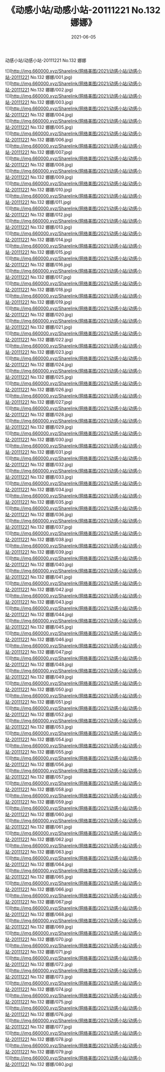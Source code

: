 ﻿---
layout: post
title:  《动感小站/动感小站-20111221 No.132 娜娜》
date:   2021-06-05
img: http://img.660000.xyz/Sharelink/网络美图/2021/动感小站/动感小站-20111221 No.132 娜娜/000.jpg
categories: [美女, 清纯, 唯美]
---

动感小站/动感小站-20111221 No.132 娜娜

 ![](http://img.660000.xyz/Sharelink/网络美图/2021/动感小站/动感小站-20111221 No.132 娜娜/001.jpg) <br>![](http://img.660000.xyz/Sharelink/网络美图/2021/动感小站/动感小站-20111221 No.132 娜娜/002.jpg) <br>![](http://img.660000.xyz/Sharelink/网络美图/2021/动感小站/动感小站-20111221 No.132 娜娜/003.jpg) <br>![](http://img.660000.xyz/Sharelink/网络美图/2021/动感小站/动感小站-20111221 No.132 娜娜/004.jpg) <br>![](http://img.660000.xyz/Sharelink/网络美图/2021/动感小站/动感小站-20111221 No.132 娜娜/005.jpg) <br>![](http://img.660000.xyz/Sharelink/网络美图/2021/动感小站/动感小站-20111221 No.132 娜娜/006.jpg) <br>![](http://img.660000.xyz/Sharelink/网络美图/2021/动感小站/动感小站-20111221 No.132 娜娜/007.jpg) <br>![](http://img.660000.xyz/Sharelink/网络美图/2021/动感小站/动感小站-20111221 No.132 娜娜/008.jpg) <br>![](http://img.660000.xyz/Sharelink/网络美图/2021/动感小站/动感小站-20111221 No.132 娜娜/009.jpg) <br>![](http://img.660000.xyz/Sharelink/网络美图/2021/动感小站/动感小站-20111221 No.132 娜娜/010.jpg) <br>![](http://img.660000.xyz/Sharelink/网络美图/2021/动感小站/动感小站-20111221 No.132 娜娜/011.jpg) <br>![](http://img.660000.xyz/Sharelink/网络美图/2021/动感小站/动感小站-20111221 No.132 娜娜/012.jpg) <br>![](http://img.660000.xyz/Sharelink/网络美图/2021/动感小站/动感小站-20111221 No.132 娜娜/013.jpg) <br>![](http://img.660000.xyz/Sharelink/网络美图/2021/动感小站/动感小站-20111221 No.132 娜娜/014.jpg) <br>![](http://img.660000.xyz/Sharelink/网络美图/2021/动感小站/动感小站-20111221 No.132 娜娜/015.jpg) <br>![](http://img.660000.xyz/Sharelink/网络美图/2021/动感小站/动感小站-20111221 No.132 娜娜/016.jpg) <br>![](http://img.660000.xyz/Sharelink/网络美图/2021/动感小站/动感小站-20111221 No.132 娜娜/017.jpg) <br>![](http://img.660000.xyz/Sharelink/网络美图/2021/动感小站/动感小站-20111221 No.132 娜娜/018.jpg) <br>![](http://img.660000.xyz/Sharelink/网络美图/2021/动感小站/动感小站-20111221 No.132 娜娜/019.jpg) <br>![](http://img.660000.xyz/Sharelink/网络美图/2021/动感小站/动感小站-20111221 No.132 娜娜/020.jpg) <br>![](http://img.660000.xyz/Sharelink/网络美图/2021/动感小站/动感小站-20111221 No.132 娜娜/021.jpg) <br>![](http://img.660000.xyz/Sharelink/网络美图/2021/动感小站/动感小站-20111221 No.132 娜娜/022.jpg) <br>![](http://img.660000.xyz/Sharelink/网络美图/2021/动感小站/动感小站-20111221 No.132 娜娜/023.jpg) <br>![](http://img.660000.xyz/Sharelink/网络美图/2021/动感小站/动感小站-20111221 No.132 娜娜/024.jpg) <br>![](http://img.660000.xyz/Sharelink/网络美图/2021/动感小站/动感小站-20111221 No.132 娜娜/025.jpg) <br>![](http://img.660000.xyz/Sharelink/网络美图/2021/动感小站/动感小站-20111221 No.132 娜娜/026.jpg) <br>![](http://img.660000.xyz/Sharelink/网络美图/2021/动感小站/动感小站-20111221 No.132 娜娜/027.jpg) <br>![](http://img.660000.xyz/Sharelink/网络美图/2021/动感小站/动感小站-20111221 No.132 娜娜/028.jpg) <br>![](http://img.660000.xyz/Sharelink/网络美图/2021/动感小站/动感小站-20111221 No.132 娜娜/029.jpg) <br>![](http://img.660000.xyz/Sharelink/网络美图/2021/动感小站/动感小站-20111221 No.132 娜娜/030.jpg) <br>![](http://img.660000.xyz/Sharelink/网络美图/2021/动感小站/动感小站-20111221 No.132 娜娜/031.jpg) <br>![](http://img.660000.xyz/Sharelink/网络美图/2021/动感小站/动感小站-20111221 No.132 娜娜/032.jpg) <br>![](http://img.660000.xyz/Sharelink/网络美图/2021/动感小站/动感小站-20111221 No.132 娜娜/033.jpg) <br>![](http://img.660000.xyz/Sharelink/网络美图/2021/动感小站/动感小站-20111221 No.132 娜娜/034.jpg) <br>![](http://img.660000.xyz/Sharelink/网络美图/2021/动感小站/动感小站-20111221 No.132 娜娜/035.jpg) <br>![](http://img.660000.xyz/Sharelink/网络美图/2021/动感小站/动感小站-20111221 No.132 娜娜/036.jpg) <br>![](http://img.660000.xyz/Sharelink/网络美图/2021/动感小站/动感小站-20111221 No.132 娜娜/037.jpg) <br>![](http://img.660000.xyz/Sharelink/网络美图/2021/动感小站/动感小站-20111221 No.132 娜娜/038.jpg) <br>![](http://img.660000.xyz/Sharelink/网络美图/2021/动感小站/动感小站-20111221 No.132 娜娜/039.jpg) <br>![](http://img.660000.xyz/Sharelink/网络美图/2021/动感小站/动感小站-20111221 No.132 娜娜/040.jpg) <br>![](http://img.660000.xyz/Sharelink/网络美图/2021/动感小站/动感小站-20111221 No.132 娜娜/041.jpg) <br>![](http://img.660000.xyz/Sharelink/网络美图/2021/动感小站/动感小站-20111221 No.132 娜娜/042.jpg) <br>![](http://img.660000.xyz/Sharelink/网络美图/2021/动感小站/动感小站-20111221 No.132 娜娜/043.jpg) <br>![](http://img.660000.xyz/Sharelink/网络美图/2021/动感小站/动感小站-20111221 No.132 娜娜/044.jpg) <br>![](http://img.660000.xyz/Sharelink/网络美图/2021/动感小站/动感小站-20111221 No.132 娜娜/045.jpg) <br>![](http://img.660000.xyz/Sharelink/网络美图/2021/动感小站/动感小站-20111221 No.132 娜娜/046.jpg) <br>![](http://img.660000.xyz/Sharelink/网络美图/2021/动感小站/动感小站-20111221 No.132 娜娜/047.jpg) <br>![](http://img.660000.xyz/Sharelink/网络美图/2021/动感小站/动感小站-20111221 No.132 娜娜/048.jpg) <br>![](http://img.660000.xyz/Sharelink/网络美图/2021/动感小站/动感小站-20111221 No.132 娜娜/049.jpg) <br>![](http://img.660000.xyz/Sharelink/网络美图/2021/动感小站/动感小站-20111221 No.132 娜娜/050.jpg) <br>![](http://img.660000.xyz/Sharelink/网络美图/2021/动感小站/动感小站-20111221 No.132 娜娜/051.jpg) <br>![](http://img.660000.xyz/Sharelink/网络美图/2021/动感小站/动感小站-20111221 No.132 娜娜/052.jpg) <br>![](http://img.660000.xyz/Sharelink/网络美图/2021/动感小站/动感小站-20111221 No.132 娜娜/053.jpg) <br>![](http://img.660000.xyz/Sharelink/网络美图/2021/动感小站/动感小站-20111221 No.132 娜娜/054.jpg) <br>![](http://img.660000.xyz/Sharelink/网络美图/2021/动感小站/动感小站-20111221 No.132 娜娜/055.jpg) <br>![](http://img.660000.xyz/Sharelink/网络美图/2021/动感小站/动感小站-20111221 No.132 娜娜/056.jpg) <br>![](http://img.660000.xyz/Sharelink/网络美图/2021/动感小站/动感小站-20111221 No.132 娜娜/057.jpg) <br>![](http://img.660000.xyz/Sharelink/网络美图/2021/动感小站/动感小站-20111221 No.132 娜娜/058.jpg) <br>![](http://img.660000.xyz/Sharelink/网络美图/2021/动感小站/动感小站-20111221 No.132 娜娜/059.jpg) <br>![](http://img.660000.xyz/Sharelink/网络美图/2021/动感小站/动感小站-20111221 No.132 娜娜/060.jpg) <br>![](http://img.660000.xyz/Sharelink/网络美图/2021/动感小站/动感小站-20111221 No.132 娜娜/061.jpg) <br>![](http://img.660000.xyz/Sharelink/网络美图/2021/动感小站/动感小站-20111221 No.132 娜娜/062.jpg) <br>![](http://img.660000.xyz/Sharelink/网络美图/2021/动感小站/动感小站-20111221 No.132 娜娜/063.jpg) <br>![](http://img.660000.xyz/Sharelink/网络美图/2021/动感小站/动感小站-20111221 No.132 娜娜/064.jpg) <br>![](http://img.660000.xyz/Sharelink/网络美图/2021/动感小站/动感小站-20111221 No.132 娜娜/065.jpg) <br>![](http://img.660000.xyz/Sharelink/网络美图/2021/动感小站/动感小站-20111221 No.132 娜娜/066.jpg) <br>![](http://img.660000.xyz/Sharelink/网络美图/2021/动感小站/动感小站-20111221 No.132 娜娜/067.jpg) <br>![](http://img.660000.xyz/Sharelink/网络美图/2021/动感小站/动感小站-20111221 No.132 娜娜/068.jpg) <br>![](http://img.660000.xyz/Sharelink/网络美图/2021/动感小站/动感小站-20111221 No.132 娜娜/069.jpg) <br>![](http://img.660000.xyz/Sharelink/网络美图/2021/动感小站/动感小站-20111221 No.132 娜娜/070.jpg) <br>![](http://img.660000.xyz/Sharelink/网络美图/2021/动感小站/动感小站-20111221 No.132 娜娜/071.jpg) <br>![](http://img.660000.xyz/Sharelink/网络美图/2021/动感小站/动感小站-20111221 No.132 娜娜/072.jpg) <br>![](http://img.660000.xyz/Sharelink/网络美图/2021/动感小站/动感小站-20111221 No.132 娜娜/073.jpg) <br>![](http://img.660000.xyz/Sharelink/网络美图/2021/动感小站/动感小站-20111221 No.132 娜娜/074.jpg) <br>![](http://img.660000.xyz/Sharelink/网络美图/2021/动感小站/动感小站-20111221 No.132 娜娜/075.jpg) <br>![](http://img.660000.xyz/Sharelink/网络美图/2021/动感小站/动感小站-20111221 No.132 娜娜/076.jpg) <br>![](http://img.660000.xyz/Sharelink/网络美图/2021/动感小站/动感小站-20111221 No.132 娜娜/077.jpg) <br>![](http://img.660000.xyz/Sharelink/网络美图/2021/动感小站/动感小站-20111221 No.132 娜娜/078.jpg) <br>![](http://img.660000.xyz/Sharelink/网络美图/2021/动感小站/动感小站-20111221 No.132 娜娜/079.jpg) <br>![](http://img.660000.xyz/Sharelink/网络美图/2021/动感小站/动感小站-20111221 No.132 娜娜/080.jpg) <br>
